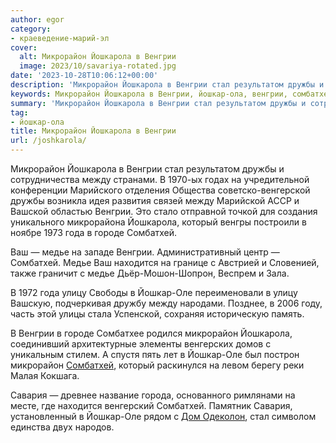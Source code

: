 ```yaml
---
author: egor
category:
- краеведение-марий-эл
cover:
  alt: Микрорайон Йошкарола в Венгрии
  image: 2023/10/savariya-rotated.jpg
date: '2023-10-28T10:06:12+00:00'
description: 'Микрорайон Йошкарола в Венгрии стал результатом дружбы и сотрудничества между странами. В 1970-ых годах на учредительной конференции Марийского отделения...'
keywords: Микрорайон Йошкарола в Венгрии, йошкар-ола, венгрии, сомбатхей, микрорайон, йошкарола, медье, йошкар, оле, стал, дружбы, который, года, городе, ваш, находится, улицу
summary: 'Микрорайон Йошкарола в Венгрии стал результатом дружбы и сотрудничества между странами. В 1970-ых годах на учредительной конференции Марийского отделения...'
tag:
- йошкар-ола
title: Микрорайон Йошкарола в Венгрии
url: /joshkarola/
---
```


Микрорайон Йошкарола в Венгрии стал результатом дружбы и сотрудничества между странами. В 1970-ых годах на учредительной конференции Марийского отделения Общества советско-венгерской дружбы возникла идея развития связей между Марийской АССР и Вашской областью Венгрии. Это стало отправной точкой для создания уникального микрорайона Йошкарола, который венгры построили в ноябре 1973 года в городе Сомбатхей.

Ваш — медье на западе Венгрии. Административный центр — Сомбатхей. Медье Ваш находится на границе с Австрией и Словенией, также граничит с медье Дьёр-Мошон-Шопрон, Веспрем и Зала.

В 1972 года улицу Свободы в Йошкар-Оле переименовали в улицу Вашскую, подчеркивая дружбу между народами. Позднее, в 2006 году, часть этой улицы стала Успенской, сохраняя историческую память.

В Венгрии в городе Сомбатхее родился микрорайон Йошкарола, соединивший архитектурные элементы венгерских домов с уникальным стилем. А спустя пять лет в Йошкар-Оле был построн микрорайон [Сомбатхей](/sombathej/), который раскинулся на левом берегу реки Малая Кокшага.

Савария — древнее название города, основанного римлянами на месте, где находится венгерский Сомбатхей. Памятник Савария, установленный в Йошкар-Оле рядом с [Дом Одеколон](/dom-odekolon/), стал символом единства двух народов.
